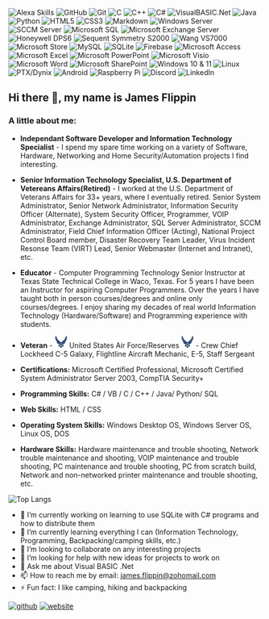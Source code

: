 ![Alexa Skills](https://img.shields.io/badge/Alexa-Skills-blue?style=for-the-badge&logo=amazon&logoColor=white&labelColor=red&color=green)
![GitHub](https://img.shields.io/badge/github-%23121011.svg?style=for-the-badge&logo=github&logoColor=white&labelColor=grey)
![Git](https://img.shields.io/badge/git-%23F05033.svg?style=for-the-badge&logo=git&logoColor=white&labelColor=grey)
![C](https://img.shields.io/badge/c-%2300599C.svg?style=for-the-badge&logo=c&logoColor=white&labelColor=green)
![C++](https://img.shields.io/badge/c++-%2300599C.svg?style=for-the-badge&logo=c%2B%2B&logoColor=white&labelColor=green)
![C#](https://img.shields.io/badge/c%23-%23239120.svg?style=for-the-badge&logo=c-sharp&logoColor=white)
![VisualBASIC.Net](https://img.shields.io/badge/VB-VisualBASIC.Net-darkred?style=for-the-badge&logo=VB&labelColor=Yellow)
![Java](https://img.shields.io/badge/Java-white?style=for-the-badge&logo=coffeescript&logoColor=white&labelColor=brown&color=grey)
![Python](https://img.shields.io/badge/python-3670A0?style=for-the-badge&logo=python&logoColor=white&labelColor=brown&color=yellow)
![HTML5](https://img.shields.io/badge/html5-%23E34F26.svg?style=for-the-badge&logo=html5&logoColor=white&labelColor=yellow)
![CSS3](https://img.shields.io/badge/css3-%231572B6.svg?style=for-the-badge&logo=css3&logoColor=white&labelColor=yellow)
![Markdown](https://img.shields.io/badge/markdown-%23000000.svg?style=for-the-badge&logo=markdown&logoColor=white&labelColor=yellow)
![Windows Server](https://img.shields.io/badge/Microsoft-Server-darkred%20Color%3DYellow?style=for-the-badge&logo=windows&logoColor=White&labelColor=blue)
![SCCM Server](https://img.shields.io/badge/Microsoft-SCCM-darkred%20Color%3DYellow?style=for-the-badge&logo=windows&logoColor=White&labelColor=blue)
![Microsoft SQL](https://img.shields.io/badge/Microsoft-SQL-darkred%20Color%3DYellow?style=for-the-badge&logo=windows&logoColor=White&labelColor=blue)
![Microsoft Exchange Server](https://img.shields.io/badge/Microsoft-Exchange%20Server-darkred%20Color%3DYellow?style=for-the-badge&logo=windows&logoColor=White&labelColor=blue)
![Honeywell DPS6](https://img.shields.io/badge/Honeywell-DPS6-darkred%20Color%3DYellow?style=for-the-badge&logo=windows&logoColor=White&labelColor=red)
![Sequent Symmetry S2000](https://img.shields.io/badge/Sequent-S2000-darkred%20Color%3DYellow?style=for-the-badge&logo=windows&logoColor=White&labelColor=red)
![Wang VS7000](https://img.shields.io/badge/Wang-VS7000_Series-darkred%20Color%3DYellow?style=for-the-badge&logo=windows&logoColor=White&labelColor=red)
![Microsoft Store](https://img.shields.io/badge/Microsoft-Store-blue?style=for-the-badge&logo=microsoft&logoColor=white&labelColor=blue&color=yellow)
![MySQL](https://img.shields.io/badge/mysql-%2300f.svg?style=for-the-badge&logo=mysql&logoColor=white&labelColor=brown&color=yellow)
![SQLite](https://img.shields.io/badge/sqlite-%2307405e.svg?style=for-the-badge&logo=sqlite&logoColor=white&labelColor=brown&color=yellow)
![Firebase](https://img.shields.io/badge/firebase-%23039BE5.svg?style=for-the-badge&logo=firebase&logoColor=white&labelColor=brown&color=yellow)
![Microsoft Access](https://img.shields.io/badge/Microsoft_Access-A4373A?style=for-the-badge&logo=microsoft-access&logoColor=white)
![Microsoft Excel](https://img.shields.io/badge/Microsoft_Excel-217346?style=for-the-badge&logo=microsoft-excel&logoColor=white)
![Microsoft PowerPoint](https://img.shields.io/badge/Microsoft_PowerPoint-B7472A?style=for-the-badge&logo=microsoft-powerpoint&logoColor=white)
![Microsoft Visio ](https://img.shields.io/badge/Microsoft_Visio-3955A3?style=for-the-badge&logo=microsoft-visio&logoColor=white)
![Microsoft Word](https://img.shields.io/badge/Microsoft_Word-2B579A?style=for-the-badge&logo=microsoft-word&logoColor=white)
![Microsoft SharePoint ](https://img.shields.io/badge/Microsoft_SharePoint-0078D4?style=for-the-badge&logo=microsoft-sharepoint&logoColor=white)
![Windows 10 & 11](https://img.shields.io/badge/Windows%2010%2F11-blue?style=for-the-badge&logo=windows&logoColor=white&label=Microsoft&labelColor=blue&color=purple)
![Linux](https://img.shields.io/badge/Linux-white?style=for-the-badge&logo=linux&logoColor=black&labelColor=white&color=black)
![PTX/Dynix](https://img.shields.io/badge/PTX/Dynix-yellow?style=for-the-badge&logo=linux&logoColor=black&labelColor=white&color=darkgreen)
![Android](https://img.shields.io/badge/Android-3DDC84?style=for-the-badge&logo=android&logoColor=logoColor=white&labelColor=red&color=grey)
![Raspberry Pi](https://img.shields.io/badge/-RaspberryPi-C51A4A?style=for-the-badge&logo=Raspberry-Pi&logoColor=white&labelColor=red&color=grey)
![Discord](https://img.shields.io/badge/Discord-blue?style=for-the-badge&logo=discord&logoColor=white&labelColor=black&color=darkred)
![LinkedIn](https://img.shields.io/badge/LinkedIn-blue?style=for-the-badge&logo=linkedin&logoColor=white&labelColor=black&color=darkred)


## Hi there 👋, my name is James Flippin

### A little about me:

- **Independant Software Developer and Information Technology Specialist** - I spend my spare time working on a variety of Software, Hardware, Networking and Home Security/Automation projects I find interesting.

- **Senior Information Technology Specialist, U.S. Department of Vetereans Affairs(Retired)** - I worked at the U.S. Department of Veterans Affairs for 33+ years, where I eventually retired. Senior System Administrator, Senior Network Administrator, Information Security Officer (Alternate), System Security Officer, Programmer, VOIP Administrator, Exchange Administrator, SQL Server Administrator, SCCM Administrator, Field Chief Information Officer (Acting), National Project Control Board member, Disaster Recovery Team Leader, Virus Incident Resonse Team (VIRT) Lead, Senior Webmaster (Internet and Intranet), etc.

- **Educator** - Computer Programming Technology Senior Instructor at Texas State Technical College in Waco, Texas.
 For 5 years I have been an Instructor for aspiring Computer Programmers. Over the years I have taught both in person courses/degrees and online only courses/degrees. I enjoy sharing my decades of real world Information Technology (Hardware/Software) and Programming experience with students.

- **Veteran** - <img width='25' height='25' src='https://github.com/JamesFlippin/JamesFlippin/blob/main/air-force-logo.png' alt='U.S. Air Force logo'> United States Air Force/Reserves <img width='25' height='25' src='https://github.com/JamesFlippin/JamesFlippin/blob/main/air-force-logo.png' alt='U.S. Air Force logo'> - Crew Chief Lockheed C-5 Galaxy, Flightline Aircraft Mechanic, E-5, Staff Sergeant

- **Certifications:** Microsoft Certified Professional, Microsoft Certified System Administrator Server 2003, CompTIA Security+

- **Programming Skills:** C# / VB / C / C++ / Java/ Python/ SQL

- **Web Skills:** HTML / CSS

- **Operating System Skills:** Windows Desktop OS, Windows Server OS, Linux OS, DOS

- **Hardware Skills:** Hardware maintenance and trouble shooting, Network trouble maintenance and shooting, VOIP maintenance and trouble shooting, PC maintenance and trouble shooting, PC from scratch build, Network and non-networked printer maintenance and trouble shooting, etc.

![Top Langs](https://github-readme-stats.vercel.app/api/top-langs/?username=JamesFlippin&theme=synthwave)

- 🔭 I’m currently working on learning to use SQLite with C# programs and how to distribute them
- 🌱 I’m currently learning everything I can (Information Technology, Programming, Backpacking/camping skills, etc.)
- 👯 I’m looking to collaborate on any interesting projects
- 🤔 I’m looking for help with new ideas for projects to work on
- 💬 Ask me about Visual BASIC .Net 
- 📫 How to reach me by email: [james.flippin@zohomail.com](mailto://james.flippin@zohomail.com)
- ⚡ Fun fact: I like camping, hiking and backpacking

[<img src='https://cdn.jsdelivr.net/npm/simple-icons@3.0.1/icons/github.svg' alt='github' height='40'>](https://github.com/JamesFlippin)  [<img src='https://cdn.jsdelivr.net/npm/simple-icons@3.0.1/icons/icloud.svg' alt='website' height='40'>](https://JamesFlippin.github.io/)  
